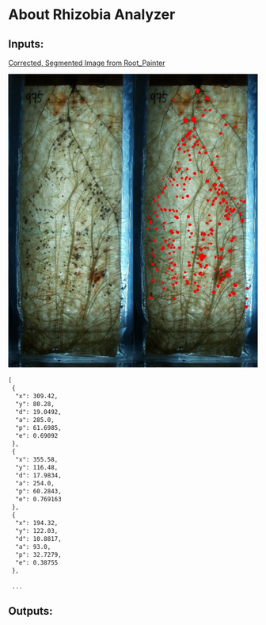 
# About Rhizobia Analyzer

## Inputs:
[Corrected, Segmented Image from Root_Painter](data/crop975/20230607.jpg)

![](data/crop975/20230607.jpg)




```
[
 {
  "x": 309.42,
  "y": 80.28,
  "d": 19.0492,
  "a": 285.0,
  "p": 61.6985,
  "e": 0.69092
 },
 {
  "x": 355.58,
  "y": 116.48,
  "d": 17.9834,
  "a": 254.0,
  "p": 60.2843,
  "e": 0.769163
 },
 {
  "x": 194.32,
  "y": 122.03,
  "d": 10.8817,
  "a": 93.0,
  "p": 32.7279,
  "e": 0.38755
 },

 ...
```




## Outputs:
